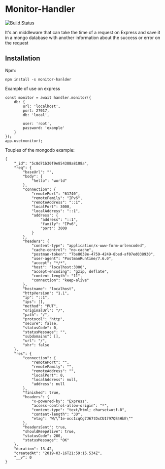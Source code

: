 # Monitor-Handler

[![Build Status](https://travis-ci.org/oacs/monitor-handler.svg?branch=master)](https://travis-ci.org/oacs/monitor-handler)

It's an middleware that can take the time of a request on Express and save it in a mongo database with another information about the success or error on the request
## Installation

Npm:

    npm install -s monitor-hanlder

Example of use on express

    const monitor = await handler.monitor({
        db: {
            url: 'localhost',
            port: 27017,
            db: 'local',

            user: 'root',
            password: 'example'
        }
    });
    app.use(monitor);

Touples of the mongodb example:

    {
        "_id": "5c8d71b30f9e854388a8108a",
        "req": {
            "baseUrl": "",
            "body": {
                "hello": "world"
            },
            "connection": {
                "remotePort": "61740",
                "remoteFamily": "IPv6",
                "remoteAddress": "::1",
                "localPort": 3000,
                "localAddress": "::1",
                "address": {
                    "address": "::1",
                    "family": "IPv6",
                    "port": 3000
                }
            },
            "headers": {
                "content-type": "application/x-www-form-urlencoded",
                "cache-control": "no-cache",
                "postman-token": "7be8038e-4759-4249-8bed-af07ed038930",
                "user-agent": "PostmanRuntime/7.6.0",
                "accept": "*/*",
                "host": "localhost:3000",
                "accept-encoding": "gzip, deflate",
                "content-length": "11",
                "connection": "keep-alive"
            },
            "hostname": "localhost",
            "httpVersion": "1.1",
            "ip": "::1",
            "ips": [],
            "method": "PUT",
            "originalUrl": "/",
            "path": "/",
            "protocol": "http",
            "secure": false,
            "statusCode": 0,
            "statusMessage": "",
            "subdomains": [],
            "url": "/",
            "xhr": false
        },
        "res": {
            "connection": {
                "remotePort": "",
                "remoteFamily": "",
                "remoteAddress": "",
                "localPort": 0,
                "localAddress": null,
                "address": null
            },
            "finished": true,
            "headers": {
                "x-powered-by": "Express",
                "access-control-allow-origin": "*",
                "content-type": "text/html; charset=utf-8",
                "content-length": "30",
                "etag": "W/\"1e-occ1cqCg7J67tDxCU1797QB4HbE\""
            },
            "headersSent": true,
            "shouldKeepAlive": true,
            "statusCode": 200,
            "statusMessage": "OK"
        },
        "duration": 13.42,
        "createdAt": "2019-03-16T21:59:15.534Z",
        "__v": 0
    }
